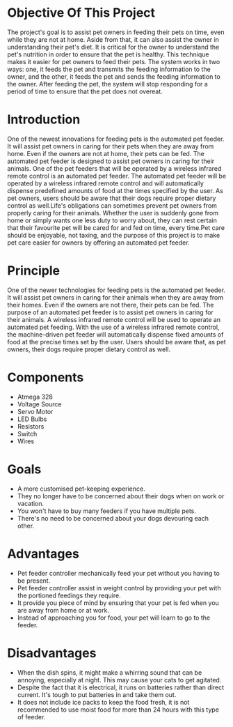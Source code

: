 # Objective Of This Project
The project's goal is to assist pet owners in feeding their pets on time, even while they are not at home. Aside from that, it can also assist the owner in understanding their pet's diet. It is critical for the owner to understand the pet's nutrition in order to ensure that the pet is healthy. This technique makes it easier for pet owners to feed their pets. The system works in two ways: one, it feeds the pet and transmits the feeding information to the owner, and the other, it feeds the pet and sends the feeding information to the owner. After feeding the pet, the system will stop responding for a period of time to ensure that the pet does not overeat.
# Introduction
One of the newest innovations for feeding pets is the automated pet feeder. It will assist pet owners in caring for their pets when they are away from home. Even if the owners are not at home, their pets can be fed. The automated pet feeder is designed to assist pet owners in caring for their animals. One of the pet feeders that will be operated by a wireless infrared remote control is an automated pet feeder. The automated pet feeder will be operated by a wireless infrared remote control and will automatically dispense predefined amounts of food at the times specified by the user. As pet owners, users should be aware that their dogs require proper dietary control as well.Life's obligations can sometimes prevent pet owners from properly caring for their animals. Whether the user is suddenly gone from home or simply wants one less duty to worry about, they can rest certain that their favourite pet will be cared for and fed on time, every time.Pet care should be enjoyable, not taxing, and the purpose of this project is to make pet care easier for owners by offering an automated pet feeder.
# Principle
One of the newer technologies for feeding pets is the automated pet feeder. It will assist pet owners in caring for their animals when they are away from their homes. Even if the owners are not there, their pets can be fed. The purpose of an automated pet feeder is to assist pet owners in caring for their animals. A wireless infrared remote control will be used to operate an automated pet feeding. With the use of a wireless infrared remote control, the machine-driven pet feeder will automatically dispense fixed amounts of food at the precise times set by the user. Users should be aware that, as pet owners, their dogs require proper dietary control as well.
# Components
* Atmega 328
* Voltage Source
* Servo Motor
* LED Bulbs
* Resistors
* Switch
* Wires
# Goals
* A more customised pet-keeping experience.
* They no longer have to be concerned about their dogs when on work or vacation.
* You won't have to buy many feeders if you have multiple pets.
* There's no need to be concerned about your dogs devouring each other.
# Advantages
* Pet feeder controller mechanically feed your pet without you having to be present.
* Pet feeder controller  assist in weight control by providing your pet with the portioned feedings they require.
* It provide you piece of mind by ensuring that your pet is fed when you are away from home or at work.
* Instead of approaching you for food, your pet will learn to go to the feeder.
# Disadvantages
* When the dish spins, it might make a whirring sound that can be annoying, especially at night. This may cause your cats to get agitated.
* Despite the fact that it is electrical, it runs on batteries rather than direct current. It's tough to put batteries in and take them out.
* It does not include ice packs to keep the food fresh, it is not recommended to use moist food for more than 24 hours with this type of feeder.
